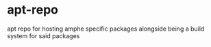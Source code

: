 # apt-repo
apt repo for hosting amphe specific packages alongside being a build system for said packages
